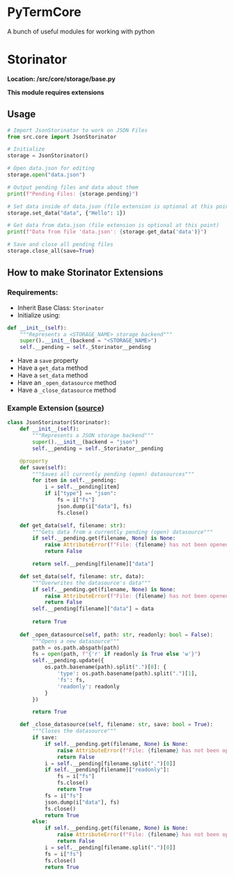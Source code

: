 # PyTermCore
A bunch of useful modules for working with python

# Storinator
**Location: /src/core/storage/base.py**

**This module requires extensions**

## Usage
```py
# Import JsonStorinator to work on JSON Files
from src.core import JsonStorinator

# Initialize
storage = JsonStorinator()

# Open data.json for editing
storage.open("data.json")

# Output pending files and data about them
print(f"Pending Files: {storage.pending}")

# Set data inside of data.json (file extension is optional at this point)
storage.set_data("data", {"Hello": 1})

# Get data from data.json (file extension is optional at this point)
print(f"Data from file 'data.json': {storage.get_data('data')}")

# Save and close all pending files
storage.close_all(save=True)
```

## How to make Storinator Extensions
### Requirements:
  - Inherit Base Class: `Storinator`
  - Initialize using:
```py
def __init__(self):
    """Represents a <STORAGE_NAME> storage backend"""
    super().__init__(backend = "<STORAGE_NAME>")
    self.__pending = self._Storinator__pending
  ```
  - Have a `save` property
  - Have a `get_data` method
  - Have a `set_data` method
  - Have an `_open_datasource` method
  - Have a `_close_datasource` method

### Example Extension ([source](https://github.com/spoopytim/PyTermCore/blob/master/src/core/storage/extensions/json.py))
```py
class JsonStorinator(Storinator):
    def __init__(self):
	    """Represents a JSON storage backend"""
        super().__init__(backend = "json")
        self.__pending = self._Storinator__pending

    @property
    def save(self):
        """Saves all currently pending (open) datasources"""
        for item in self.__pending:
            i = self.__pending[item]
            if i["type"] == "json":
                fs = i["fs"]
                json.dump(i["data"], fs)
                fs.close()

    def get_data(self, filename: str):
        """Gets data from a currently pending (open) datasource"""
        if self.__pending.get(filename, None) is None:
            raise AttributeError(f"File: {filename} has not been opened")
            return False

        return self.__pending[filename]["data"]

    def set_data(self, filename: str, data):
        """Overwrites the datasource's data"""
        if self.__pending.get(filename, None) is None:
            raise AttributeError(f"File: {filename} has not been opened")
            return False		
        self.__pending[filename]["data"] = data
		
        return True
	
    def _open_datasource(self, path: str, readonly: bool = False):
        """Opens a new datasource"""
        path = os.path.abspath(path)
        fs = open(path, f"{'r' if readonly is True else 'w'}")
        self.__pending.update({
            os.path.basename(path).split(".")[0]: {
                'type': os.path.basename(path).split(".")[1],
                'fs': fs,
                'readonly': readonly
            }
        })

        return True

    def _close_datasource(self, filename: str, save: bool = True):
        """Closes the datasource"""
        if save:
            if self.__pending.get(filename, None) is None:
                raise AttributeError(f"File: {filename} has not been opened")
                return False
            i = self.__pending[filename.split(".")[0]]
            if self.__pending[filename]["readonly"]:
                fs = i["fs"]
                fs.close()
                return True
            fs = i["fs"]
            json.dump(i["data"], fs)
            fs.close()
            return True
        else:
            if self.__pending.get(filename, None) is None:
                raise AttributeError(f"File: {filename} has not been opened")
                return False
            i = self.__pending[filename.split(".")[0]]
            fs = i["fs"]
            fs.close()
            return True
```
